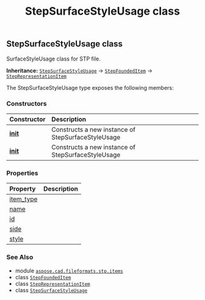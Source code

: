 ﻿---
title: StepSurfaceStyleUsage class
second_title: Aspose.CAD for Python via .NET API References
description: 
type: docs
weight: 710
url: /python-net/aspose.cad.fileformats.stp.items/stepsurfacestyleusage/
is_root: false
---

## StepSurfaceStyleUsage class

SurfaceStyleUsage class for STP file.



**Inheritance:** [`StepSurfaceStyleUsage`](/cad/python-net/aspose.cad.fileformats.stp.items/stepsurfacestyleusage) → 
[`StepFoundedItem`](/cad/python-net/aspose.cad.fileformats.stp.items/stepfoundeditem) → 
[`StepRepresentationItem`](/cad/python-net/aspose.cad.fileformats.stp.items/steprepresentationitem)



The StepSurfaceStyleUsage type exposes the following members:

### Constructors
| Constructor | Description |
| :- | :- |
| [__init__](/cad/python-net/aspose.cad.fileformats.stp.items/stepsurfacestyleusage/__init__/#) | Constructs a new instance of StepSurfaceStyleUsage |
| [__init__](/cad/python-net/aspose.cad.fileformats.stp.items/stepsurfacestyleusage/__init__/#aspose.cad.fileformats.stp.items.StepSurfaceSide-aspose.cad.fileformats.stp.items.StepSurfaceSideStyle) | Constructs a new instance of StepSurfaceStyleUsage |


### Properties
| Property | Description |
| :- | :- |
| [item_type](/cad/python-net/aspose.cad.fileformats.stp.items/stepsurfacestyleusage/item_type) |  |
| [name](/cad/python-net/aspose.cad.fileformats.stp.items/stepsurfacestyleusage/name) |  |
| [id](/cad/python-net/aspose.cad.fileformats.stp.items/stepsurfacestyleusage/id) |  |
| [side](/cad/python-net/aspose.cad.fileformats.stp.items/stepsurfacestyleusage/side) |  |
| [style](/cad/python-net/aspose.cad.fileformats.stp.items/stepsurfacestyleusage/style) |  |



### See Also
* module [`aspose.cad.fileformats.stp.items`](..)
* class [`StepFoundedItem`](/cad/python-net/aspose.cad.fileformats.stp.items/stepfoundeditem)
* class [`StepRepresentationItem`](/cad/python-net/aspose.cad.fileformats.stp.items/steprepresentationitem)
* class [`StepSurfaceStyleUsage`](/cad/python-net/aspose.cad.fileformats.stp.items/stepsurfacestyleusage)
